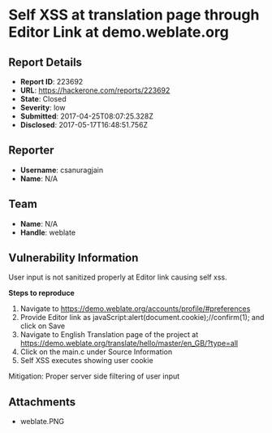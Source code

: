 # Self XSS at translation page through Editor Link at demo.weblate.org

## Report Details
- **Report ID**: 223692
- **URL**: https://hackerone.com/reports/223692
- **State**: Closed
- **Severity**: low
- **Submitted**: 2017-04-25T08:07:25.328Z
- **Disclosed**: 2017-05-17T16:48:51.756Z

## Reporter
- **Username**: csanuragjain
- **Name**: N/A

## Team
- **Name**: N/A
- **Handle**: weblate

## Vulnerability Information
User input is not sanitized properly at Editor link causing self xss.

**Steps to reproduce**
1) Navigate to https://demo.weblate.org/accounts/profile/#preferences
2) Provide Editor link as javaScript:alert(document.cookie);//confirm(1); and click on Save
3) Navigate to English Translation page of the project at https://demo.weblate.org/translate/hello/master/en_GB/?type=all
4) Click on the main.c under Source Information
5) Self XSS executes showing user cookie

Mitigation:
Proper server side filtering of user input

## Attachments
- weblate.PNG
